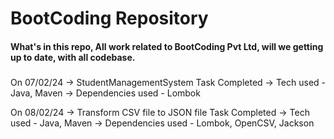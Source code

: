 <h1 align="left">BootCoding Repository</h1>

<h4 align="left">
  What's in this repo, All work related to BootCoding Pvt Ltd, will we getting up to date, with all codebase.
</h4>
  
###

<p align="left">
  On 07/02/24 -> StudentManagementSystem Task Completed -> Tech used - Java, Maven -> Dependencies used - Lombok
</p>

<p align-"left">
  On 08/02/24 -> Transform CSV file to JSON file Task Completed -> Tech used - Java, Maven -> Dependencies used - Lombok, OpenCSV, Jackson
</p>
  
